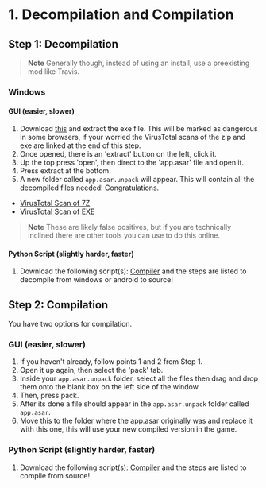 # 1. Decompilation and Compilation

## Step 1: Decompilation

> **Note**
> Generally though, instead of using an install, use a preexisting mod like Travis.

### Windows
#### GUI (easier, slower)
1. Download [this](https://github.com/aardio/WinAsar/raw/master/dist/WinAsar.7z) and extract the exe file. This will be marked as dangerous in some browsers, if your worried the VirusTotal scans of the zip and exe are linked at the end of this step.
2. Once opened, there is an 'extract' button on the left, click it.
3. Up the top press 'open', then direct to the 'app.asar' file and open it.
4. Press extract at the bottom.
5. A new folder called `app.asar.unpack` will appear. This will contain all the decompiled files needed! Congratulations.

- [VirusTotal Scan of 7Z](https://www.virustotal.com/gui/file/818200b7b5eff0c3afa29b467a00cf975faf0d7ec409b7946ae0fdce53ab457c)
- [VirusTotal Scan of EXE](https://www.virustotal.com/gui/file/15184a7ddf502c4e078eed4dfe41c8c74db31eb58f4fbf666c73b4249bc6235e)
> **Note**
> These are likely false positives, but if you are technically inclined there are other tools you can use to do this online.

#### Python Script (slightly harder, faster)
1. Download the following script(s): [Compiler](https://github.com/sealldeveloper/incredibox-modding-docs/tree/main/Tools/Compiler) and the steps are listed to decompile from windows or android to source!

## Step 2: Compilation
You have two options for compilation.
### GUI (easier, slower)
1. If you haven't already, follow points 1 and 2 from Step 1.
2. Open it up again, then select the 'pack' tab.
3. Inside your `app.asar.unpack` folder, select all the files then drag and drop them onto the blank box on the left side of the window.
4. Then, press pack.
5. After its done a file should appear in the `app.asar.unpack` folder called `app.asar`.
6. Move this to the folder where the app.asar originally was and replace it with this one, this will use your new compiled version in the game.

### Python Script (slightly harder, faster)
1. Download the following script(s): [Compiler](https://github.com/sealldeveloper/incredibox-modding-docs/tree/main/Tools/Compiler) and the steps are listed to compile from source!
